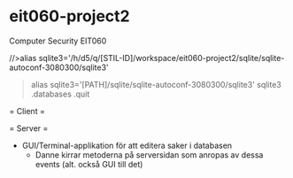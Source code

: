 eit060-project2
===============

Computer Security EIT060

//>alias sqlite3='/h/d5/q/[STIL-ID]/workspace/eit060-project2/sqlite/sqlite-autoconf-3080300/sqlite3'
>alias sqlite3='[PATH]/sqlite/sqlite-autoconf-3080300/sqlite3'
>sqlite3
>.databases
>.quit


= Client =


= Server =
- GUI/Terminal-applikation för att editera saker i databasen
	* Danne kirrar metoderna på serversidan som anropas av dessa events (alt. också GUI till det)




